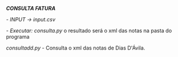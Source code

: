 **_CONSULTA FATURA_**



_- INPUT -> input.csv_

_- Executar: consulta.py_
    o resultado será o xml das notas na pasta do programa



_consultadd.py_ - Consulta o xml das notas de Dias D'Ávila.
